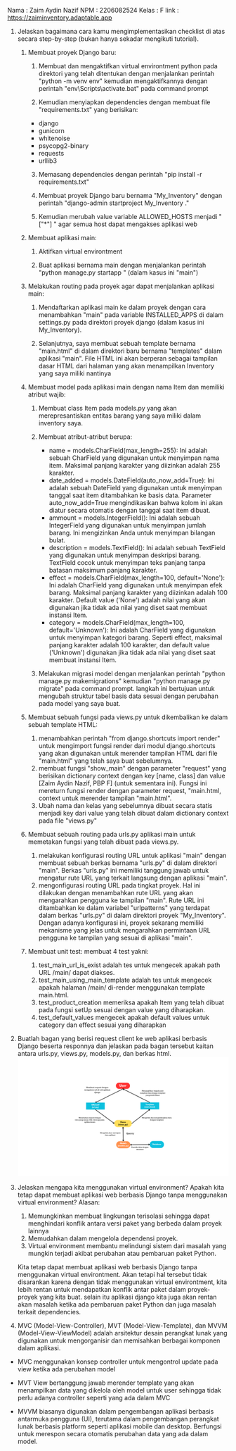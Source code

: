 Nama    : Zaim Aydin Nazif
NPM     : 2206082524
Kelas   : F
link    : https://zaiminventory.adaptable.app


1. Jelaskan bagaimana cara kamu mengimplementasikan checklist di atas secara step-by-step (bukan hanya sekadar mengikuti tutorial).
    1. Membuat proyek Django baru:
        1. Membuat dan mengaktifkan virtual environtment python pada direktori yang telah ditentukan dengan menjalankan perintah "python -m venv env" kemudian mengaktifkannya dengan perintah "env\Scripts\activate.bat" pada command prompt

        2. Kemudian menyiapkan dependencies dengan membuat file "requirements.txt" yang berisikan:
        - django
        - gunicorn
        - whitenoise
        - psycopg2-binary
        - requests
        - urllib3

        3. Memasang dependencies dengan perintah "pip install -r requirements.txt"

        4. Membuat proyek Django baru bernama "My_Inventory" dengan perintah "django-admin startproject My_Inventory ."

        5. Kemudian merubah value variable ALLOWED_HOSTS menjadi " ["*"] " agar semua host dapat mengakses aplikasi web

    2. Membuat aplikasi main:

        1. Aktifkan virtual environtment

        2. Buat aplikasi bernama main dengan menjalankan perintah "python manage.py startapp <nama aplikasi>" (dalam kasus ini "main")
        
    3. Melakukan routing pada proyek agar dapat menjalankan aplikasi main:

        1. Mendaftarkan aplikasi main ke dalam proyek dengan cara menambahkan "main" pada variable INSTALLED_APPS di dalam settings.py pada direktori proyek django (dalam kasus ini My_Inventory).

        2.  Selanjutnya, saya membuat sebuah template bernama "main.html" di dalam direktori baru bernama "templates" dalam aplikasi "main". File HTML ini akan berperan sebagai tampilan dasar HTML dari halaman yang akan menampilkan Inventory yang saya miliki nantinya

    4. Membuat model pada aplikasi main dengan nama Item dan memiliki atribut wajib:

        1. Membuat class Item pada models.py yang akan merepresantiskan entitas barang yang saya miliki dalam inventory saya.

        2. Membuat atribut-atribut berupa:
            - name = models.CharField(max_length=255): Ini adalah sebuah CharField yang digunakan untuk menyimpan nama item. Maksimal panjang karakter yang diizinkan adalah 255 karakter.
            - date_added = models.DateField(auto_now_add=True): Ini adalah sebuah DateField yang digunakan untuk menyimpan tanggal saat item ditambahkan ke basis data. Parameter auto_now_add=True mengindikasikan bahwa kolom ini akan diatur secara otomatis dengan tanggal saat item dibuat.
            - ammount = models.IntegerField(): Ini adalah sebuah IntegerField yang digunakan untuk menyimpan jumlah barang. Ini mengizinkan Anda untuk menyimpan bilangan bulat.
            - description = models.TextField(): Ini adalah sebuah TextField yang digunakan untuk menyimpan deskripsi barang. TextField cocok untuk menyimpan teks panjang tanpa batasan maksimum panjang karakter.
            - effect = models.CharField(max_length=100, default='None'): Ini adalah CharField yang digunakan untuk menyimpan efek barang. Maksimal panjang karakter yang diizinkan adalah 100 karakter. Default value ('None') adalah nilai yang akan digunakan jika tidak ada nilai yang diset saat membuat instansi Item.
            - category = models.CharField(max_length=100, default='Unknown'): Ini adalah CharField yang digunakan untuk menyimpan kategori barang. Seperti effect, maksimal panjang karakter adalah 100 karakter, dan default value ('Unknown') digunakan jika tidak ada nilai yang diset saat membuat instansi Item.
        
        3. Melakukan migrasi model dengan menjalankan perintah "python manage.py makemigrations" kemudian "python manage.py migrate" pada command prompt. langkah ini bertujuan untuk mengubah struktur tabel basis data sesuai dengan perubahan pada model yang saya buat.

    5. Membuat sebuah fungsi pada views.py untuk dikembalikan ke dalam sebuah template HTML:

        1. menambahkan perintah "from django.shortcuts import render" untuk mengimport fungsi render dari modul django.shortcuts yang akan digunakan untuk merender tampilan HTML dari file "main.html" yang telah saya buat sebelumnya.
        2. membuat fungsi "show_main" dengan parameter "request" yang berisikan dictionary context dengan key [name, class] dan value [Zaim Aydin Nazif, PBP F] (untuk sementara ini). Fungsi ini mereturn fungsi render dengan parameter request, "main.html, context untuk merender tampilan "main.html".
        3. Ubah nama dan kelas yang sebelumnya dibuat secara statis menjadi key dari value yang telah dibuat dalam dictionary context pada file "views.py"

    6. Membuat sebuah routing pada urls.py aplikasi main untuk memetakan fungsi yang telah dibuat pada views.py.

        1. melakukan konfigurasi routing URL untuk aplikasi "main" dengan membuat sebuah berkas bernama "urls.py" di dalam direktori "main". Berkas "urls.py" ini memiliki tanggung jawab untuk mengatur rute URL yang terkait langsung dengan aplikasi "main".
        2.  mengonfigurasi routing URL pada tingkat proyek. Hal ini dilakukan dengan menambahkan rute URL yang akan mengarahkan pengguna ke tampilan "main". Rute URL ini ditambahkan ke dalam variabel "urlpatterns" yang terdapat dalam berkas "urls.py" di dalam direktori proyek "My_Inventory". Dengan adanya konfigurasi ini, proyek sekarang memiliki mekanisme yang jelas untuk mengarahkan permintaan URL pengguna ke tampilan yang sesuai di aplikasi "main".

    7. Membuat unit test:
        membuat 4 test yakni:
        1.  test_main_url_is_exist adalah tes untuk mengecek apakah path URL /main/ dapat diakses.
        2.  test_main_using_main_template adalah tes untuk mengecek apakah halaman /main/ di-render menggunakan template main.html.
        3.  test_product_creation memeriksa apakah Item yang telah dibuat pada fungsi setUp sesuai dengan value yang diharapkan.
        4.  test_default_values mengecek apakah default values untuk category dan effect sesuai yang diharapkan

2. Buatlah bagan yang berisi request client ke web aplikasi berbasis Django beserta responnya dan jelaskan pada bagan tersebut kaitan antara urls.py, views.py, models.py, dan berkas html.
    ![Alt text](bagan-1.png)

3. Jelaskan mengapa kita menggunakan virtual environment? Apakah kita tetap dapat membuat aplikasi web berbasis Django tanpa menggunakan virtual environment?
    Alasan:
    1. Memungkinkan membuat lingkungan terisolasi sehingga dapat menghindari konflik antara versi paket yang berbeda dalam proyek lainnya
    2. Memudahkan dalam mengelola dependensi proyek.
    3. Virtual environment membantu melindungi sistem dari masalah yang mungkin terjadi akibat perubahan atau pembaruan paket Python.
    
    Kita tetap dapat membuat aplikasi web berbasis Django tanpa menggunakan virtual environtment. Akan tetapi hal tersebut tidak disarankan karena dengan tidak menggunakan virtual environtment, kita lebih rentan untuk mendapatkan konflik antar paket dalam proyek-proyek yang kita buat. selain itu aplikasi django kita juga akan rentan akan masalah ketika ada pembaruan paket Python dan juga masalah terkait dependencies.

4. MVC (Model-View-Controller), MVT (Model-View-Template), dan MVVM (Model-View-ViewModel) adalah arsitektur desain perangkat lunak yang digunakan untuk mengorganisir dan memisahkan berbagai komponen dalam aplikasi. 

- MVC menggunakan konsep controller untuk mengontrol update pada view ketika ada perubahan model

- MVT View bertanggung jawab merender template yang akan menampilkan data yang dikelola oleh model untuk user sehingga tidak perlu adanya controller seperti yang ada dalam MVC

- MVVM biasanya digunakan  dalam pengembangan aplikasi berbasis antarmuka pengguna (UI), terutama dalam pengembangan perangkat lunak berbasis platform seperti aplikasi mobile dan desktop. Berfungsi untuk merespon secara otomatis perubahan data yang ada dalam model.


